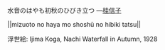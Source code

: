 水音のはやも初秋のひびき立つ
—[桂信子](https://ja.wikipedia.org/wiki/桂信子)

||mizuoto no haya mo shoshū no hibiki tatsu||

浮世絵: Ijima Koga, Nachi Waterfall in Autumn, 1928